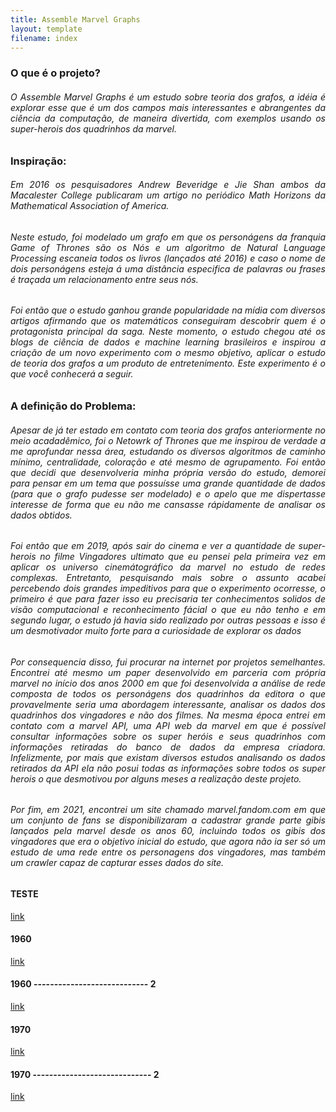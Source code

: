```yaml
---
title: Assemble Marvel Graphs
layout: template
filename: index
--- 
```


### **O que é o projeto?**

<div style="text-align: justify">
<h6>
  O Assemble Marvel Graphs é um estudo sobre teoria dos grafos, a idéia é explorar esse que é um dos campos mais interessantes e abrangentes da ciência da computação, de maneira divertida, com exemplos usando os super-herois dos quadrinhos da marvel.
</h6>
</div>

### **Inspiração:**

<div style="text-align: justify">
  <h6>Em 2016 os pesquisadores Andrew Beveridge e Jie Shan ambos da Macalester College publicaram um artigo no periódico Math Horizons da Mathematical Association of America. 
</h6>
<h6>
  Neste estudo, foi modelado um grafo em que os personágens da franquia Game of Thrones são os Nós e um algoritmo de Natural Language Processing escaneia todos os livros (lançados até 2016) e caso o nome de dois personágens esteja á uma distância especifica de palavras ou frases é traçada um relacionamento entre seus nós. 
</h6>
<h6>
  Foi então que o estudo ganhou grande popularidade na mídia com diversos artigos afirmando que os matemáticos conseguiram descobrir quem é o protagonista principal da saga. Neste momento, o estudo chegou até os blogs de ciência de dados e machine learning brasileiros e inspirou a criação de um novo experimento com o mesmo objetivo, aplicar o estudo de teoria dos grafos a um produto de entretenimento. Este experimento é o que você conhecerá a seguir. 
</h6>
</div>

### **A definição do Problema:**

<div style="text-align: justify">
 <h6>Apesar de já ter estado em contato com teoria dos grafos anteriormente no meio acadadêmico, foi o Netowrk of Thrones que me inspirou de verdade a me aprofundar nessa área, estudando os diversos algoritmos de caminho mínimo, centralidade, coloração e até mesmo de agrupamento. Foi então que decidi que desenvolveria minha própria versão do estudo, demorei para pensar em um tema que possuísse uma grande quantidade de dados (para que o grafo pudesse ser modelado) e o apelo que me dispertasse interesse de forma que eu não me cansasse rápidamente de analisar os dados obtidos.
 </h6>
 <h6>Foi então que em 2019, após sair do cinema e ver a quantidade de super-herois no filme Vingadores ultimato que eu pensei pela primeira vez em aplicar os universo cinemátográfico da marvel no estudo de redes complexas. Entretanto, pesquisando mais sobre o assunto acabei percebendo dois grandes impeditivos para que o experimento ocorresse, o primeiro é que para fazer isso eu precisaria ter conhecimentos solidos de visão computacional e reconhecimento fácial o que eu não tenho e em segundo lugar, o estudo já havia sido realizado por outras pessoas e isso é um desmotivador muito forte para a curiosidade de explorar os dados 
 </h6>
 <h6>Por consequencia disso, fui procurar na internet por projetos semelhantes. Encontrei até mesmo um paper desenvolvido em parceria com própria marvel no início dos anos 2000 em que foi desenvolvida a análise de rede composta de todos os personágens dos quadrinhos da editora o que provavelmente seria uma abordagem interessante, analisar os dados dos quadrinhos dos vingadores e não dos filmes. Na mesma época entrei em contato com a marvel API, uma API web da marvel em que é possível consultar informações sobre os super heróis e seus quadrinhos com informações retiradas do banco de dados da empresa criadora. Infelizmente, por mais que existam diversos estudos analisando os dados retirados da API ela não posui todas as informações sobre todos os super herois o que desmotivou por alguns meses a realização deste projeto.
  </h6>
 <h6>Por fim, em 2021, encontrei um site chamado marvel.fandom.com em que um conjunto de fans se disponibilizaram a cadastrar grande parte gibis lançados pela marvel desde os anos 60, incluindo todos os gibis dos vingadores que era o objetivo inicial do estudo, que agora não ia ser só um estudo de uma rede entre os personagens dos vingadores, mas também um crawler capaz de capturar esses dados do site.
  </h6>
</div>

#### TESTE
[link](https://rodrigoch99.github.io/Assemble-Avengers-Graph/teste) 

#### 1960
[link](https://rodrigoch99.github.io/Assemble-Avengers-Graph/grafo) 

#### 1960 ---------------------------- 2
[link](https://rodrigoch99.github.io/Assemble-Avengers-Graph/grafos/anos_1960) 

#### 1970
[link](https://rodrigoch99.github.io/Assemble-Avengers-Graph/grafo2) 

#### 1970 ----------------------------- 2
[link](https://rodrigoch99.github.io/Assemble-Avengers-Graph/grafos/anos_1970) 



